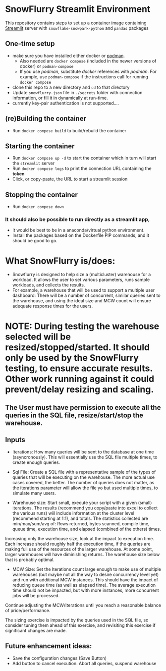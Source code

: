 # SnowFlurry Streamlit Environment

This repository contains steps to set up a container image containing [Streamlit](https://streamlit.io/) server with `snowflake-snowpark-python` and `pandas` packages

## One-time setup
- make sure you have installed either docker or [podman](https://podman.io/).
    - Also needed are `docker compose` (included in the newer versions of docker) or `podman-compose`
    - If you use *podman*, substitute *docker* references with *podman*. For example, use `podman-compose` if the instructions call for running `docker compose`
- clone this repo to a new directory and `cd` to that directory
- Update `snowflurry.json` file in `./secrets` folder with connection information, or fill it in dynamically at run-time.
- currently key-pair authentication is not supported....

## (re)Building the container
- Run `docker compose build` to build/rebuild the container

## Starting the container
- Run `docker compose up -d` to start the container which in turn will start the `streamlit` server
- Run `docker compose logs` to print the connection URL containing the **token**
- Click, or copy-paste, the URL to start a streamlit session

## Stopping the container
- Run `docker compose down`

### It should also be possible to run directly as a streamlit app, 
- It would be best to be in a anaconda/virtual python environment.  
- Install the packages based on the Dockerfile PIP commands, and it should be good to go.

# What SnowFlurry is/does:
 - Snowflurry is designed to help size a (multicluster) warehouse for a workload.  It allows the user to set various parameters, runs sample workloads, and collects the results.
 -  For example, a warehouse that will be used to support a multiple user dashboard:  There will be a number of concurrent, similar queries sent to the warehouse, and using the ideal size and MCW count will ensure adequate response times for the users.

# NOTE:  During testing the warehouse selected will be resized/stopped/started.  It should only be used by the SnowFlurry testing, to ensure accurate results.  Other work running against it could prevent/delay resizing and scaling.
## The User must have permission to execute all the queries in the SQL file, resize/start/stop the warehouse.

## Inputs
- Iterations:  How many queries will be sent to the database at one time (asyncronously).  This will essentially use the SQL file multiple times, to create enough queries.

- Sql File: Create a SQL file with a representative sample of the types of queries that will be executing on the warehouse.  The more actual use cases covered, the better.  The number of queries does not matter, as the iterations parameter will allow the file yo but used multiple times, to simulate many users.

- Warehouse size: Start small, execute your script with a given (small) iterations.  The results (recommend you copy/paste into excel to collect the various runs) wiil include information at the cluster level (recommend starting at 1:1), and totals.  The statistics collected are min/max/sum/avg of:  Rows returned, bytes scanned, compile time, queue time, execution time, and elapsed (combined of the others) times.

Increasing only the warehouse size, look at the impact to execution time.  Each increase should roughly half the execution time, if the queries are making full use of the resources of the larger warehouse.  At some point, larger warehouses will have diminishing returns.  The warehouse size below that is probably optimal.

- MCW Size: Set the Iterations count large enough to make use of multiple warehouses (but maybe not all the way to desire concurrency level yet) and run with additional MCW instances.  This should have the impact of reducing queue time (as well as elapsed time).  The average execution time should not be impacted, but with more instances, more concurrent jobs will be processed.

Continue adjusting the MCW/Iterations until you reach a reasonable balance of price/performance.

The sizing exercise is impacted by the queries used in the SQL file, so consider tuning them ahead of this exercise, and revisiting this exercise if significant changes are made.

## Future enhancement ideas:
- Save the configuration changes (Save Button)
- Add button to cancel execution.  Abort all queries, suspend warehouse
